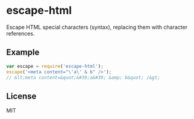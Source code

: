 
# escape-html

  Escape HTML special characters (syntax), replacing them with character references.

## Example

```js
var escape = require('escape-html');
escape('<meta content="\'a\' & b" />');
// &lt;meta content=&quot;&#39;a&#39; &amp; b&quot; /&gt;
```

## License

  MIT